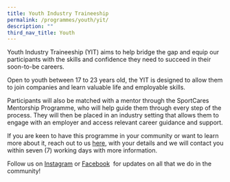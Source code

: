 ```yaml
---
title: Youth Industry Traineeship
permalink: /programmes/youth/yit/
description: ""
third_nav_title: Youth
---
```

Youth Industry Traineeship (YIT) aims to help bridge the gap and equip our participants with the skills and confidence they need to succeed in their soon-to-be careers.

Open to youth between 17 to 23 years old, the YIT is designed to allow them to join companies and learn valuable life and employable skills. 

Participants will also be matched with a mentor through the SportCares Mentorship Programme, who will help guide them through every step of the process. They will then be placed in an industry setting that allows them to engage with an employer and access relevant career guidance and support.


If you are keen to have this programme in your community or want to learn more about it, reach out to us&nbsp;[here](mailto:sportcares@sport.gov.sg), with your details and we will contact you within seven (7) working days with more information.

Follow us on&nbsp;[Instagram](https://safe.menlosecurity.com/https://www.instagram.com/sportcares/)&nbsp;or&nbsp;[Facebook](https://safe.menlosecurity.com/https://www.facebook.com/SportCaresSG)&nbsp; for updates on all that we do in the community!